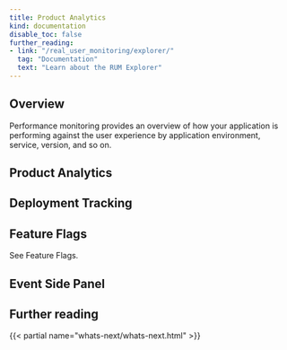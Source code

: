 ```yaml
---
title: Product Analytics
kind: documentation
disable_toc: false
further_reading:
- link: "/real_user_monitoring/explorer/"
  tag: "Documentation"
  text: "Learn about the RUM Explorer"
---
```


## Overview

Performance monitoring provides an overview of how your application is performing against the user experience by application environment, service, version, and so on.

## Product Analytics

## Deployment Tracking

## Feature Flags

See Feature Flags.

## Event Side Panel

## Further reading

{{< partial name="whats-next/whats-next.html" >}}


